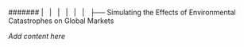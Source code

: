 ####### |   |   |   |   |   |   ├── Simulating the Effects of Environmental Catastrophes on Global Markets

*Add content here*